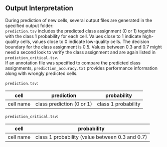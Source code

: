 ## Output Interpretation
During prediction of new cells, several output files are generated in the specified output folder: <br>
`prediction.tsv` includes the predicted class assignment (0 or 1) together with the class 1 probability for each cell. Values close to 1 indicate high-quality cells,
values close to 0 indicate low-quality cells. The decision boundary for the class assignment is 0.5. Values between 0.3 and 0.7 might need a second look to verify the class assignment
and are again listed in `prediction_critical.tsv`. <br>
If an annotation file was specified to compare the predicted class assignments,
`prediction_accuracy.txt` provides performance information along with wrongly predicted cells.

`prediction.tsv`:

cell | prediction | probability
--- | --- | ---
cell name | class prediction (0 or 1) | class 1 probability

`prediction_critical.tsv`:

cell | probability
--- | ---
cell name | class 1 probability (value between 0.3 and 0.7)
